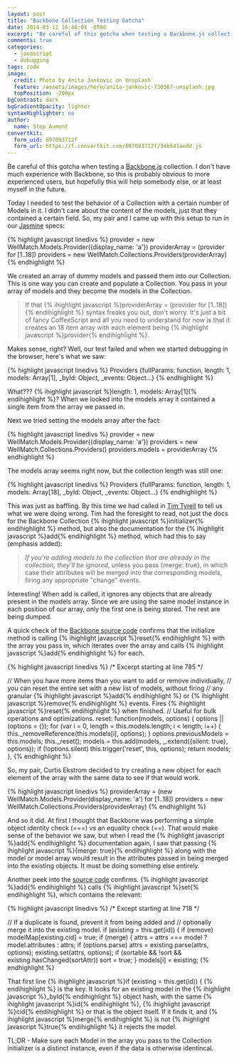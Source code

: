 ```yaml
---
layout: post
title: "Backbone Collection Testing Gotcha"
date: 2014-03-12 16:46:04 -0500
excerpt: "Be careful of this gotcha when testing a Backbone.js collection."
comments: true
categories:
  - javascript
  - debugging
tags: code
image:
  credit: Photo by Anita Jankovic on Unsplash
  feature: /assets/images/hero/anita-jankovic-730367-unsplash.jpg
  topPosition: -200px
bgContrast: dark
bgGradientOpacity: lighter
syntaxHighlighter: no
author:
  name: Step Aument
convertkit:
  form_uid: 697093712f
  form_url: https://f.convertkit.com/697093712f/34b641aedd.js
---
```


Be careful of this gotcha when testing a [Backbone.js](http://backbonejs.org/)
collection. I don't have much experience with Backbone, so this is probably
obvious to more experienced users, but hopefully this will help somebody else,
or at least myself in the future.

Today I needed to test the behavior of a Collection with a certain number of
Models in it. I didn't care about the content of the models, just that they
contained a certain field. So, my pair and I came up with this setup to run
in our [Jasmine](http://jasmine.github.io/) specs:

{% highlight javascript linedivs %}
provider = new WellMatch.Models.Provider({display_name: 'a'})
providerArray = (provider for [1..18])
providers = new WellMatch.Collections.Providers(providerArray)
{% endhighlight %}

We created an array of dummy models and passed them into our Collection. This
is one way you can create and populate a Collection. You pass in your array of
models and they become the models in the Collection.

> If that {% ihighlight javascript %}providerArray = (provider for [1..18]){% endihighlight %} syntax freaks you out, don't
> worry. It's just a bit of fancy CoffeeScript and all you need to understand
> for now is that it creates an 18 item array with each element being
> {% ihighlight javascript %}provider{% endihighlight %}.

Makes sense, right? Well, our test failed and when we started debugging in the
browser, here's what we saw:

{% highlight javascript linedivs %}
Providers {fullParams: function, length: 1, models: Array[1], _byId: Object, _events: Object…}
{% endhighlight %}

What??? {% ihighlight javascript %}length: 1, models: Array[1]{% endihighlight %}? When we looked into the models array it
contained a single item from the array we passed in.

Next we tried setting the models array after the fact:

{% highlight javascript linedivs %}
provider = new WellMatch.Models.Provider({display_name: 'a'})
providers = new WellMatch.Collections.Providers()
providers.models = providerArray
{% endhighlight %}

The models array seems right now, but the collection length was still one:

{% highlight javascript linedivs %}
Providers {fullParams: function, length: 1, models: Array[18], _byId: Object, _events: Object…}
{% endhighlight %}

This was just as baffling. By this time we had called in [Tim
Tyrell](@timtyrrell) to tell us what we were doing wrong. Tim had the foresight
to read, not just the docs for the Backbone Collection {% ihighlight javascript %}initializer{% endihighlight %} method, but
also the documentation for the {% ihighlight javascript %}add{% endihighlight %} method, which had this to say (emphasis
added):

> *If you're adding models to the collection that are already in the collection,
> they'll be ignored*, unless you pass {merge: true}, in which case their
> attributes will be merged into the corresponding models, firing any
> appropriate "change" events.

Interesting! When add is called, it ignores any objects that are already
present in the models array. Since we are using the same model instance in each
position of our array, only the first one is being stored. The rest are being
dumped.

A quick check of the [Backbone source
code](https://github.com/jashkenas/backbone/blob/master/backbone.js#L785-L799)
confirms that the initialize method is calling {% ihighlight javascript %}reset{% endihighlight %} with the array you pass
in, which iterates over the array and calls {% ihighlight javascript %}add{% endihighlight %} for each.

{% highlight javascript linedivs %}
/* Excerpt starting at line 785 */

// When you have more items than you want to add or remove individually,
// you can reset the entire set with a new list of models, without firing
// any granular {% ihighlight javascript %}add{% endihighlight %} or {% ihighlight javascript %}remove{% endihighlight %} events. Fires {% ihighlight javascript %}reset{% endihighlight %} when finished.
// Useful for bulk operations and optimizations.
reset: function(models, options) {
  options || (options = {});
  for (var i = 0, length = this.models.length; i < length; i++) {
    this._removeReference(this.models[i], options);
  }
  options.previousModels = this.models;
  this._reset();
  models = this.add(models, _.extend({silent: true}, options));
  if (!options.silent) this.trigger('reset', this, options);
  return models;
},
{% endhighlight %}

So, my pair, Curtis Ekstrom decided to try creating a new object for each
element of the array with the same data to see if that would work.

{% highlight javascript linedivs %}
providerArray = (new WellMatch.Models.Provider(display_name: 'a') for [1..18])
providers = new WellMatch.Collections.Providers(providerArray)
{% endhighlight %}

And so it did. At first I thought that Backbone was performing a simple object
identity check (===) vs an equality check (==). That would make sense of the
behavior we saw, but when I read the {% ihighlight javascript %}add{% endihighlight %} documentation again, I saw that
passing {% ihighlight javascript %}{merge: true}{% endihighlight %} along with the model or model array would result in the
attributes passed in being merged into the existing objects. It must be doing
something else entirely.

Another peek into the [source
code](https://github.com/jashkenas/backbone/blob/master/backbone.js#L718-L728)
confirms. {% ihighlight javascript %}add{% endihighlight %} calls {% ihighlight javascript %}set{% endihighlight %}, which contains the relevant:

{% highlight javascript linedivs %}
/* Except starting at line 718 */

// If a duplicate is found, prevent it from being added and
// optionally merge it into the existing model.
if (existing = this.get(id)) {
  if (remove) modelMap[existing.cid] = true;
  if (merge) {
    attrs = attrs === model ? model.attributes : attrs;
    if (options.parse) attrs = existing.parse(attrs, options);
    existing.set(attrs, options);
    if (sortable && !sort && existing.hasChanged(sortAttr)) sort = true;
  }
  models[i] = existing;
{% endhighlight %}

That first line {% ihighlight javascript %}if (existing = this.get(id)) { {% endihighlight %} is the key. It looks for an
existing model in the {% ihighlight javascript %}_byId{% endihighlight %} object hash, with the same {% ihighlight javascript %}id{% endihighlight %}, {% ihighlight javascript %}cid{% endihighlight %} or that is the
object itself. If it finds it, and {% ihighlight javascript %}merge{% endihighlight %} is not {% ihighlight javascript %}true{% endihighlight %} it rejects the model.

TL;DR - Make sure each Model in the array you pass to the Collection
initializer is a distinct instance, even if the data is otherwise identincal.
